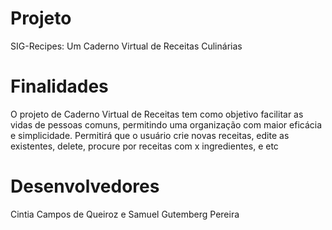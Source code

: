 # Projeto
  SIG-Recipes: Um Caderno Virtual de Receitas Culinárias

# Finalidades
  O projeto de Caderno Virtual de Receitas tem como objetivo facilitar as vidas de pessoas comuns, permitindo uma organização com maior eficácia e simplicidade.
  Permitirá que o usuário crie novas receitas, edite as existentes, delete, procure por receitas com x ingredientes, e etc

# Desenvolvedores
  Cintia Campos de Queiroz e 
  Samuel Gutemberg Pereira
